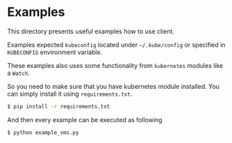 # Examples

This directory presents useful examples how to use client.

Examples expected `kubeconfig` located under `~/.kube/config` or specified
in `KUBECONFIG` environment variable.

These examples also uses some functionality from `kubernetes` modules
like a `Watch`.

So you need to make sure that you have kubernetes module installed. You can
simply install it using `requirements.txt`.

```bash
$ pip install -r requirements.txt
```

And then every example can be executed as following

```bash
$ python example_vms.py
```
